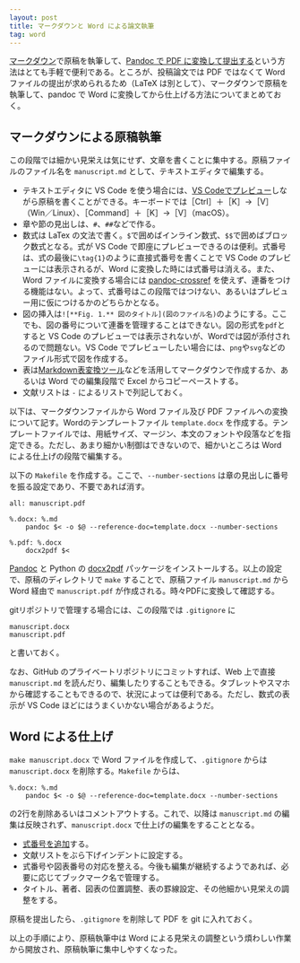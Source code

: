 ```yaml
---
layout: post
title: マークダウンと Word による論文執筆
tag: word
---
```

[マークダウン](https://ja.wikipedia.org/wiki/Markdown)で原稿を執筆して、[Pandoc で PDF に変換して提出する](https://qiita.com/Kumassy/items/5b6ae6b99df08fb434d9)という方法はとても手軽で便利である。ところが、投稿論文では PDF ではなくて Word ファイルの提出が求められるため（LaTeX は別として）、マークダウンで原稿を執筆して、pandoc で Word に変換してから仕上げる方法についてまとめておく。

## マークダウンによる原稿執筆

この段階では細かい見栄えは気にせず、文章を書くことに集中する。原稿ファイルのファイル名を `manuscript.md` として、テキストエディタで編集する。

- テキストエディタに VS Code を使う場合には、[VS Codeでプレビュー](https://atmarkit.itmedia.co.jp/ait/articles/1804/20/news030.html)しながら原稿を書くことができる。キーボードでは［Ctrl］＋［K］→［V］（Win／Linux）、［Command］＋［K］→［V］（macOS）。
- 章や節の見出しは、`#`、`##`などで作る。
- 数式は LaTex の文法で書く。`$`で囲めばインライン数式、`$$`で囲めばブロック数式となる。式が VS Code で即座にプレビューできるのは便利。式番号は、式の最後に`\tag{1}`のように直接式番号を書くことで VS Code のプレビューには表示されるが、Word に変換した時には式番号は消える。また、Word ファイルに変換する場合には [pandoc-crossref](https://lierdakil.github.io/pandoc-crossref/) を使えず、連番をつける機能はない。よって、式番号はこの段階ではつけない、あるいはプレビュー用に仮につけるかのどちらかとなる。
- 図の挿入は`![**Fig. 1.** 図のタイトル](図のファイル名)`のようにする。ここでも、図の番号について連番を管理することはできない。図の形式を`pdf`とすると VS Code のプレビューでは表示されないが、Wordでは図が添付されるので問題ない。VS Code でプレビューしたい場合には、`png`や`svg`などのファイル形式で図を作成する。
- 表は[Markdown表変換ツール](https://boost-tool.com/ja/tools/md_table)などを活用してマークダウンで作成するか、あるいは Word での編集段階で Excel からコピーペーストする。
- 文献リストは `-` によるリストで列記しておく。

以下は、マークダウンファイルから Word ファイル及び PDF ファイルへの変換について記す。Wordのテンプレートファイル `template.docx` を作成する。テンプレートファイルでは、用紙サイズ、マージン、本文のフォントや段落などを指定できる。ただし、あまり細かい制御はできないので、細かいところは Word による仕上げの段階で編集する。

以下の `Makefile` を作成する。ここで、`--number-sections` は章の見出しに番号を振る設定であり、不要であれば消す。
```
all: manuscript.pdf

%.docx: %.md
	pandoc $< -o $@ --reference-doc=template.docx --number-sections

%.pdf: %.docx
	docx2pdf $<
```
[Pandoc](https://qiita.com/sky_y/items/3c5c46ebd319490907e8) と Python の [docx2pdf](https://pypi.org/project/docx2pdf/) パッケージをインストールする。以上の設定で、原稿のディレクトリで `make` することで、原稿ファイル `manuscript.md` から Word 経由で `manuscript.pdf` が作成される。時々PDFに変換して確認する。

gitリポジトリで管理する場合には、この段階では `.gitignore` に
```
manuscript.docx
manuscript.pdf
```
と書いておく。

なお、GitHub のプライベートリポジトリにコミットすれば、Web 上で直接 `manuscript.md` を読んだり、編集したりすることもできる。タブレットやスマホから確認することもできるので、状況によっては便利である。ただし、数式の表示が VS Code ほどにはうまくいかない場合があるようだ。

## Word による仕上げ

`make manuscript.docx` で Word ファイルを作成して、`.gitignore` からは `manuscript.docx` を削除する。`Makefile` からは、
```
%.docx: %.md
	pandoc $< -o $@ --reference-doc=template.docx --number-sections
```
の2行を削除あるいはコメントアウトする。これで、以降は `manuscript.md` の編集は反映されず、`manuscript.docx` で仕上げの編集をすることとなる。

- [式番号を追加](https://sekika.github.io/2023/03/09/WordEquation/)する。
- 文献リストをぶら下げインデントに設定する。
- 式番号や図表番号の対応を整える。今後も編集が継続するようであれば、必要に応じてブックマーク名で管理する。
- タイトル、著者、図表の位置調整、表の罫線設定、その他細かい見栄えの調整をする。

原稿を提出したら、`.gitignore` を削除して PDF を git に入れておく。

以上の手順により、原稿執筆中は Word による見栄えの調整という煩わしい作業から開放され、原稿執筆に集中しやすくなった。
